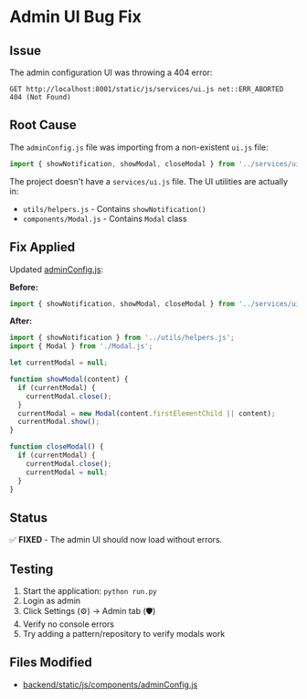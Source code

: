 # Admin UI Bug Fix

## Issue
The admin configuration UI was throwing a 404 error:
```
GET http://localhost:8001/static/js/services/ui.js net::ERR_ABORTED 404 (Not Found)
```

## Root Cause
The `adminConfig.js` file was importing from a non-existent `ui.js` file:
```javascript
import { showNotification, showModal, closeModal } from '../services/ui.js';
```

The project doesn't have a `services/ui.js` file. The UI utilities are actually in:
- `utils/helpers.js` - Contains `showNotification()`
- `components/Modal.js` - Contains `Modal` class

## Fix Applied

Updated [adminConfig.js](backend/static/js/components/adminConfig.js):

**Before:**
```javascript
import { showNotification, showModal, closeModal } from '../services/ui.js';
```

**After:**
```javascript
import { showNotification } from '../utils/helpers.js';
import { Modal } from './Modal.js';

let currentModal = null;

function showModal(content) {
  if (currentModal) {
    currentModal.close();
  }
  currentModal = new Modal(content.firstElementChild || content);
  currentModal.show();
}

function closeModal() {
  if (currentModal) {
    currentModal.close();
    currentModal = null;
  }
}
```

## Status
✅ **FIXED** - The admin UI should now load without errors.

## Testing
1. Start the application: `python run.py`
2. Login as admin
3. Click Settings (⚙️) → Admin tab (🛡️)
4. Verify no console errors
5. Try adding a pattern/repository to verify modals work

## Files Modified
- [backend/static/js/components/adminConfig.js](backend/static/js/components/adminConfig.js)
